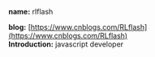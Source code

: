 **name:** rlflash

**blog:** [https://www.cnblogs.com/RLflash](https://www.cnblogs.com/RLflash)  
**Introduction:** javascript developer
